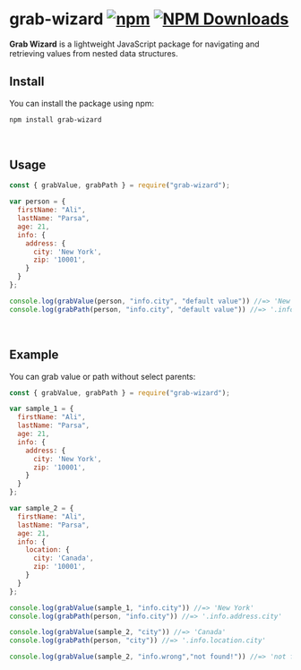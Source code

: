 # grab-wizard [![npm](https://img.shields.io/npm/v/grab-wizard)](https://www.npmjs.com/package/grab-wizard) [![NPM Downloads](https://img.shields.io/npm/dm/grab-wizard)](https://npmcharts.com/compare/grab-wizard)

**Grab Wizard** is a lightweight JavaScript package for navigating and retrieving values from nested data structures.
<br/>
## Install
You can install the package using npm:

```bash
npm install grab-wizard
```
<br/>

## Usage
```js
const { grabValue, grabPath } = require("grab-wizard");

var person = {
  firstName: "Ali",
  lastName: "Parsa",
  age: 21,
  info: {
    address: {
      city: 'New York',
      zip: '10001',
    }
  }
};

console.log(grabValue(person, "info.city", "default value")) //=> 'New Yourk'
console.log(grabPath(person, "info.city", "default value")) //=> '.info.address.city' 

```
<br/>

## Example
You can grab value or path without select parents:

```js
const { grabValue, grabPath } = require("grab-wizard");

var sample_1 = {
  firstName: "Ali",
  lastName: "Parsa",
  age: 21,
  info: {
    address: {
      city: 'New York',
      zip: '10001',
    }
  }
};

var sample_2 = {
  firstName: "Ali",
  lastName: "Parsa",
  age: 21,
  info: {
    location: {
      city: 'Canada',
      zip: '10001',
    }
  }
};

console.log(grabValue(sample_1, "info.city")) //=> 'New York'
console.log(grabPath(person, "info.city")) //=> '.info.address.city'

console.log(grabValue(sample_2, "city")) //=> 'Canada'
console.log(grabPath(person, "city")) //=> '.info.location.city'

console.log(grabValue(sample_2, "info.wrong","not found!")) //=> 'not found!'



